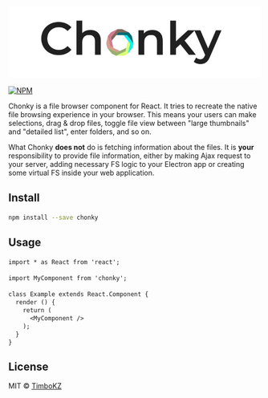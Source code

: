 <p align="center">
  <img src="./Chonky.jpg" alt="Chonky">
</p>

[![NPM](https://img.shields.io/npm/v/chonky.svg)](https://www.npmjs.com/package/chonky)

Chonky is a file browser component for React. It tries to recreate the native file browsing experience in your browser.
This means your users can make selections, drag & drop files, toggle file view between "large thumbnails" and "detailed
list", enter folders, and so on.

What Chonky **does not** do is fetching information about the files. It is **your** responsibility to provide file
information, either by making Ajax request to your server, adding necessary FS logic to your Electron app or creating
some virtual FS inside your web application.

## Install

```bash
npm install --save chonky
```

## Usage

```tsx
import * as React from 'react';

import MyComponent from 'chonky';

class Example extends React.Component {
  render () {
    return (
      <MyComponent />
    );
  }
}
```

## License

MIT © [TimboKZ](https://github.com/TimboKZ)